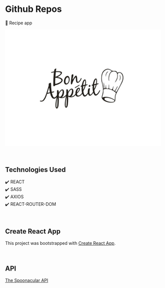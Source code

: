 # Github Repos

:strawberry: Recipe app

<p align="center">
  <kbd>
    <img src="./src/public/bonApetit.png"></img>
  </kbd>
</p>

&nbsp;

## Technologies Used

✔️ REACT\
✔️ SASS\
✔️ AXIOS\
✔️ REACT-ROUTER-DOM

&nbsp;

## Create React App

This project was bootstrapped with [Create React App](https://github.com/facebook/create-react-app).

&nbsp;

## API

<a href="https://spoonacular.com/food-api/docs">The Spoonacular API</a>